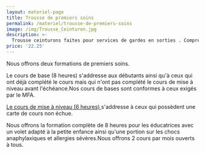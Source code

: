 ```yaml
---
layout: materiel-page
title: Trousse de premiers soins
permalink: /materiel/trousse-de-premiers-soins
image: /img/Trousse_Ceinturon.jpg
description: >-
  Trousse ceinturons faites pour services de gardes en sorties . Comprenant pinces a échardes, bandages triangulaire,ciseau,couverture de survie, pansements de différentes grandeurs et pansement compressif etc
price: '22.25'
---
```

Nous offrons deux formations de premiers soins.

Le cours de base (8 heures) s'addresse aux débutants ainsi qu'à ceux qui ont déjà complété le cours mais qui n'ont pas complété le cours de mise à niveau avant l'échéance.Nos cours de bases sont conformes à ceux exigés par le MFA.

[Le cours de mise à niveau (6 heures) ](/formations/premiers-soins-milieux-de-garde-mise-a-niveau)s'addresse à ceux qui possèdent une carte de cours non échue.

Nous offrons la formation complète de 8 heures pour les éducatrices avec un volet adapté à la petite enfance ainsi qu'une portion sur les chocs anaphylaxiques et allergies sévères.Nous offrons 2 cours par mois ouverts à tous.
